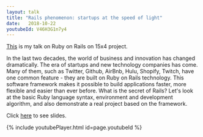 ```yaml
---
layout: talk
title: "Rails phenomenon: startups at the speed of light"
date:   2018-10-22
youtubeId: V46H3G1n7y4
---
```


[This](https://www.youtube.com/watch?v=V46H3G1n7y4) is my talk on Ruby on Rails on 15x4 project.

In the last two decades, the world of business and innovation has changed dramatically. The era of startups and new technology companies has come. Many of them, such as Twitter, Github, AirBnb, Hulu, Shopify, Twitch, have one common feature - they are built on Ruby on Rails technology. This software framework makes it possible to build applications faster, more flexible and easier than ever before. What is the secret of Rails? Let's look at the basic Ruby language syntax, environment and development algorithm, and also demonstrate a real project based on the framework.

Click [here](https://speakerdeck.com/gentleterror/rails-phenomenon) to see slides.

{% include youtubePlayer.html id=page.youtubeId %}


